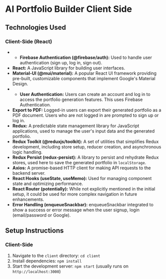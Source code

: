 # AI Portfolio Builder Client Side

## Technologies Used

### Client-Side (React)

* * **Firebase Authentication (@firebase/auth):** Used to handle user authentication (sign up, log in, sign out).
* **React:** A JavaScript library for building user interfaces.
* **Material-UI (@mui/material):** A popular React UI framework providing pre-built, customizable components that implement Google's Material Design.
* * **User Authentication:** Users can create an account and log in to access the portfolio generation features.  This uses Firebase Authentication.
* **Export to PDF:** Logged-in users can export their generated portfolio as a PDF document.  Users who are not logged in are prompted to sign up or log in.
* **Redux:** A predictable state management library for JavaScript applications, used to manage the user's input data and the generated portfolio.
* **Redux Toolkit (@reduxjs/toolkit):** A set of utilities that simplifies Redux development, including store setup, reducer creation, and asynchronous logic handling.
* **Redux Persist (redux-persist):** A library to persist and rehydrate Redux stores, used here to save the generated portfolio in `localStorage`.
* **Axios:** A promise-based HTTP client for making API requests to the backend server.
* **React Hooks (useState, useMemo):** Used for managing component state and optimizing performance.
* **React Router (potentially):** While not explicitly mentioned in the initial setup, it could be used for more complex navigation in future enhancements.
* **Error Handling (enqueueSnackbar):** enqueueSnackbar integrated to show a success or error message when the user signup, login (email/password or Google).

## Setup Instructions

### Client-Side

1.  Navigate to the `client` directory: `cd client`
2.  Install dependencies: `npm install`
3.  Start the development server: `npm start` (usually runs on `http://localhost:3000`)
